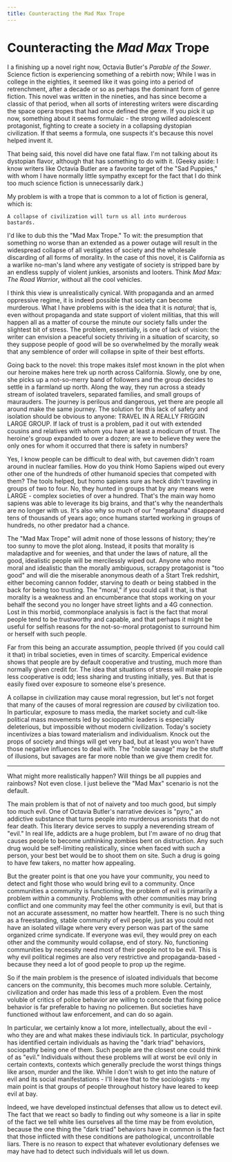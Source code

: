 ```yaml
---
title: Counteracting the Mad Max Trope
---
```


# Counteracting the _Mad Max_ Trope

I a finishing up a novel right now, Octavia Butler's _Parable of the
Sower_. Science fiction is experiencing something of a rebirth now;
While I was in college in the eighties, it seemed like it was going
into a period of retrenchment, after a decade or so as perhaps the
dominant form of genre fiction. This novel was written in the
nineties, and has since become a classic of that period, when all
sorts of interesting writers were discarding the space opera tropes
that had once defined the genre. If you pick it up now, something
about it seems formulaic - the strong willed adolescent protagonist,
fighting to create a society in a collapsing dystopian
civilization. If that seems a formula, one suspects it's because
this novel helped invent it.

That being said, this novel did have one fatal flaw. I'm not talking
about its dystopian flavor, although that has something to do with
it. (Geeky aside: I know writers like Octavia Butler are a favorite
target of the "Sad Puppies," with whom I have normally little sympathy
except for the fact that I do think too much science fiction is
unnecessarily dark.)

My problem is with a trope that is common to a lot of fiction is
general, which is:

    A collapse of civilization will turn us all into murderous
    bastards.

I'd like to dub this the "Mad Max Trope." To wit: the presumption that
something no worse than an extended as a power outage will result in
the widespread collapse of all vestigates of society and the wholesale
discarding of all forms of morality. In the case of this novel, it is
California as a warlike no-man's land where any vestigate of society
is stripped bare by an endless supply of violent junkies, arsonists
and looters. Think _Mad Max: The Road Warrior_, without all the cool
vehicles.

I think this view is unrealistically cynical. With propaganda and an
armed oppressive regime, it is indeed possible that society can become
murderous. What I have problems with is the idea that it is _natural_;
that is, even without propaganda and state support of violent
militias, that this will happen all as a matter of course the minute
our society falls under the slightest bit of stress.  The problem,
essentially, is one of lack of vision: the writer can envision a peaceful
society thriving in a situation of scarcity, so they suppose people of good
will be so overwhelmed by the morally weak that any semblence of order
will collapse in spite of their best efforts.

Going back to the novel: this trope makes itslef most known in the
plot when our heroine makes here trek up north across
California. Slowly, one by one, she picks up a not-so-merry band of
followers and the group decides to settle in a farmland up
north. Along the way, they run across a steady stream of isolated
travelers, separated families, and small groups of maurauders. The
journey is perilous and dangerous, yet there are people all around
make the same journey. The solution for this lack of safety and
isolation should be obvious to anyone: TRAVEL IN A REALLY FRIGGIN
LARGE GROUP. If lack of trust is a problem, pad it out with extended
cousins and relatives with whom you have at least a modicum of
trust. The heroine's group expanded to over a dozen; are we to believe
they were the only ones for whom it occurred that there is safety in
numbers?

Yes, I know people can be difficult to deal with, but cavemen didn't
roam around in nuclear families. How do you think Homo Sapiens wiped
out every other one of the hundreds of other humanoid species that
competed with them? The tools helped, but homo sapiens sure as heck
didn't traveling in groups of two to four. No, they hunted in groups
that by any means were LARGE - complex societies of over a
hundred. That's the main way homo sapiens was able to leverage its big
brains, and that's why the neanderthals are no longer with us. It's
also why so much of our "megafauna" disappeard tens of thousands of
years ago; once humans started working in groups of hundreds, no other
predator had a chance.

The "Mad Max Trope" will admit none of those lessons of history;
they're too sunny to move the plot along. Instead, it posits that
morality is maladaptive and for weenies, and that under the laws of
nature, all the good, idealistic people will be mercilessly wiped out.
Anyone who more moral and idealistic than the morally ambiguous,
scrappy protagonist is "too good" and will die the miserable anonymous
death of a Start Trek redshirt, either becoming cannon fodder,
starving to death or being stabbed in the back for being too
trusting. The "moral," if you could call it that, is that morality is
a weakness and an encumberance that stops working on your behalf the
second you no longer have street lights and a 4G connection. Lost in
this morbid, commonplace analysis is fact is the fact that moral
people tend to be trustworthy and capable, and that perhaps it might
be useful for selfish reasons for the not-so-moral protagonist to
surround him or herself with such people.

Far from this being an accurate assumption, people thrived (if you
could call it that) in tribal societies, even in times of scarcity.
Emperical evidence shows that people are by default cooperative and
trusting, much more than normally given credit for. The idea
that situations of stress will make people less cooperative is odd;
less sharing and trusting initially, yes. But that is easily fixed
over exposure to someone else's presence.

A collapse in civilization may cause moral regression, but let's not
forget that many of the causes of moral regression are _caused_ by
civilization too. In particular, exposure to mass media, the market
society and cult-like political mass movements led by sociopathic
leaders is especially deleterious, but impossible without modern
civilization.  Today's society incentivizes a bias toward materialism
and individualism. Knock out the props of society and things will get
very bad, but at least you won't have those negative influences to
deal with. The "noble savage" may be the stuff of illusions, but
savages are far more noble than we give them credit for.

----------------------------------

What might more realistically happen? Will things be all puppies and
rainbows? Not even close. I just believe the "Mad Max" scenario is not
the default.

The main problem is that of not of naivety and too much good, but
simply too much evil. One of Octavia Butler's narrative devices is
"pyro," an addictive substance that turns people into murderous
arsonists that do not fear death. This literary device serves to
supply a neverending stream of "evil." In real life, addicts are a
huge problem, but I'm aware of no drug that causes people to become
unthinking zombies bent on distruction. Any such drug would be
self-limiting realistically, since when faced with such a person, your
best bet would be to shoot them on site. Such a drug is going to have
few takers, no matter how appealing.

But the greater point is that one you have your community, you need to
detect and fight those who would bring evil to a community. Once
communities a community is functioning, the problem of evil is
primarily a problem _within_ a community. Problems with other
communities may bring conflict and one community may feel the other
community is evil, but that is not an accurate assessment, no matter
how heartfelt. There is no such thing as a freestanding, stable
community of evil people, just as you could not have an isolated
village where very every person was part of the same organized crime
syndicate. If everyone was evil, they would prey on each other and the
community would collapse, end of story. No, functioning communities by
necessity need most of their people not to be evil. This is why evil
political regimes are also very restrictive and propaganda-based -
because they need a lot of good people to prop up the regime.

So if the main problem is the presence of isloated individuals that
become cancers on the community, this becomes much more
soluble. Certainly, civilization and order has made this less of a
problem. Even the most voluble of critics of police behavior are
willing to concede that fixing police behavior is far preferable to
having no policemen. But societies have functioned without law
enforcement, and can do so again.

In particular, we certainly know a lot more, intellectually, about the
evil - who they are and what makes these indiviauls tick. In
particular, psychology has identified certain individuals as having
the "dark triad" behaviors, sociopathy being one of them. Such people
are the closest one could think of as "evil."  Individuals without
these problems will at worst be evil only in certain contexts,
contexts which generally preclude the worst things things like arson,
murder and the like.  While I don't wish to get into the nature of
evil and its social manifestations - I'll leave that to the
sociologists - my main point is that groups of people throughout
history have leared to keep evil at bay.

Indeed, we have developed instinctual defenses that allow us to detect
evil. The fact that we react so badly to finding out why someone is a
liar in spite of the fact we tell white lies ourselves all the time
may be from evolution, because the one thing the "dark triad"
behaviors have in common is the fact that those inflicted with these
conditions are pathological, uncontrollable liars. There is no
reason to expect that whatever evolutionary defenses we may have had
to detect such individuals will let us down.
